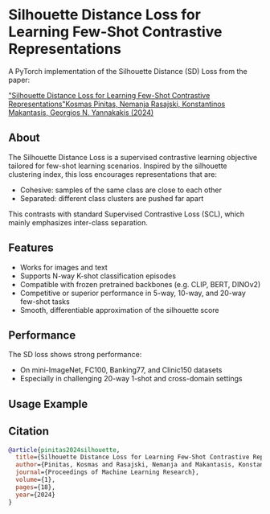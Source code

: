 # Silhouette Distance Loss for Learning Few-Shot Contrastive Representations

A PyTorch implementation of the Silhouette Distance (SD) Loss from the paper:

["Silhouette Distance Loss for Learning Few-Shot Contrastive Representations"Kosmas Pinitas, Nemanja Rasajski, Konstantinos Makantasis, Georgios N. Yannakakis (2024)](https://proceedings.mlr.press/v263/kosmas24a.html)

## About

The Silhouette Distance Loss is a supervised contrastive learning objective tailored for few-shot learning scenarios. Inspired by the silhouette clustering index, this loss encourages representations that are:

* Cohesive: samples of the same class are close to each other
* Separated: different class clusters are pushed far apart

This contrasts with standard Supervised Contrastive Loss (SCL), which mainly emphasizes inter-class separation.

## Features

* Works for images and text
* Supports N-way K-shot classification episodes
* Compatible with frozen pretrained backbones (e.g. CLIP, BERT, DINOv2)
* Competitive or superior performance in 5-way, 10-way, and 20-way few-shot tasks
* Smooth, differentiable approximation of the silhouette score

## Performance

The SD loss shows strong performance:
* On mini-ImageNet, FC100, Banking77, and Clinic150 datasets
* Especially in challenging 20-way 1-shot and cross-domain settings

## Usage Example

## Citation

```bibtex
@article{pinitas2024silhouette,
  title={Silhouette Distance Loss for Learning Few-Shot Contrastive Representations},
  author={Pinitas, Kosmas and Rasajski, Nemanja and Makantasis, Konstantinos and Yannakakis, Georgios N},
  journal={Proceedings of Machine Learning Research},
  volume={1},
  pages={18},
  year={2024}
}
